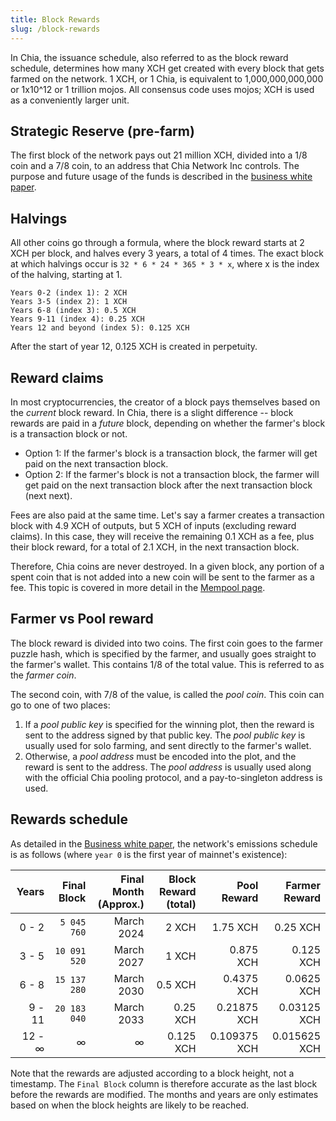 ```yaml
---
title: Block Rewards
slug: /block-rewards
---
```


In Chia, the issuance schedule, also referred to as the block reward schedule, determines how many XCH get created with every block that gets farmed on the network. 1 XCH, or 1 Chia, is equivalent to 1,000,000,000,000 or 1x10^12 or 1 trillion mojos. All consensus code uses mojos; XCH is used as a conveniently larger unit.

## Strategic Reserve (pre-farm)

The first block of the network pays out 21 million XCH, divided into a 1/8 coin and a 7/8 coin, to an address that Chia Network Inc controls. The purpose and future usage of the funds is described in the [business white paper](https://www.chia.net/whitepaper).

## Halvings

All other coins go through a formula, where the block reward starts at 2 XCH per block, and halves every 3 years, a total of 4 times. The exact block at which halvings occur is `32 * 6 * 24 * 365 * 3 * x`, where x is the index of the halving, starting at 1.

```
Years 0-2 (index 1): 2 XCH
Years 3-5 (index 2): 1 XCH
Years 6-8 (index 3): 0.5 XCH
Years 9-11 (index 4): 0.25 XCH
Years 12 and beyond (index 5): 0.125 XCH
```

After the start of year 12, 0.125 XCH is created in perpetuity.

## Reward claims

In most cryptocurrencies, the creator of a block pays themselves based on the _current_ block reward. In Chia, there is a slight difference -- block rewards are paid in a _future_ block, depending on whether the farmer's block is a transaction block or not.

- Option 1: If the farmer's block is a transaction block, the farmer will get paid on the next transaction block.
- Option 2: If the farmer's block is not a transaction block, the farmer will get paid on the next transaction block after the next transaction block (next next).

Fees are also paid at the same time. Let's say a farmer creates a transaction block with 4.9 XCH of outputs, but 5 XCH of inputs (excluding reward claims). In this case, they will receive the remaining 0.1 XCH as a fee, plus their block reward, for a total of 2.1 XCH, in the next transaction block.

Therefore, Chia coins are never destroyed. In a given block, any portion of a spent coin that is not added into a new coin will be sent to the farmer as a fee. This topic is covered in more detail in the [Mempool page](/mempool).

## Farmer vs Pool reward

The block reward is divided into two coins. The first coin goes to the farmer puzzle hash, which is specified by the farmer, and usually goes straight to the farmer's wallet. This contains 1/8 of the total value. This is referred to as the _farmer coin_.

The second coin, with 7/8 of the value, is called the _pool coin_. This coin can go to one of two places:

1. If a _pool public key_ is specified for the winning plot, then the reward is sent to the address signed by that public key. The _pool public key_ is usually used for solo farming, and sent directly to the farmer's wallet.
2. Otherwise, a _pool address_ must be encoded into the plot, and the reward is sent to the address. The _pool address_ is usually used along with the official Chia pooling protocol, and a pay-to-singleton address is used.

## Rewards schedule

As detailed in the [Business white paper](https://www.chia.net/whitepaper), the network's emissions schedule is as follows (where `year 0` is the first year of mainnet's existence):

|  Years | Final<br/>Block | Final Month<br/>(Approx.) | Block Reward<br/>(total) | Pool<br/>Reward | Farmer<br/>Reward |
| ------:| ---------------------:| -------------------------------:| ------------------------------:| ---------------------:| -----------------------:|
|  0 - 2 |           `5 045 760` |                      March 2024 |                          2 XCH |              1.75 XCH |                0.25 XCH |
|  3 - 5 |          `10 091 520` |                      March 2027 |                          1 XCH |             0.875 XCH |               0.125 XCH |
|  6 - 8 |          `15 137 280` |                      March 2030 |                        0.5 XCH |            0.4375 XCH |              0.0625 XCH |
| 9 - 11 |          `20 183 040` |                      March 2033 |                       0.25 XCH |           0.21875 XCH |             0.03125 XCH |
| 12 - ∞ |                     ∞ |                               ∞ |                      0.125 XCH |          0.109375 XCH |            0.015625 XCH |

Note that the rewards are adjusted according to a block height, not a timestamp. The `Final Block` column is therefore accurate as the last block before the rewards are modified. The months and years are only estimates based on when the block heights are likely to be reached.